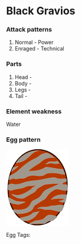 # Black Gravios

### Attack patterns
1. Normal - Power
2. Enraged - Technical

### Parts
1. Head - 
2. Body - 
3. Legs - 
4. Tail - 

### Element weakness
Water 

### Egg pattern
![image info](../assets/black_gravios.png)

Egg Tags: 